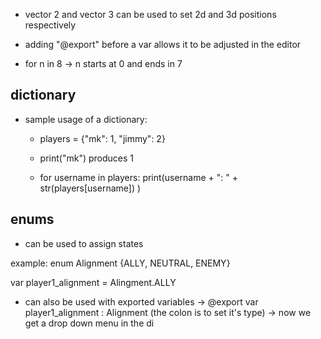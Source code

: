- vector 2 and vector 3 can be used to set 2d and 3d positions respectively

- adding "@export" before a var allows it to be adjusted in the editor

- for n in 8 -> n starts at 0 and ends in 7

## dictionary
- sample usage of a dictionary:
	-  players = {"mk": 1, "jimmy": 2}
	- print("mk") produces 1

	- for username in players: print(username + ": " + str(players[username]) )

## enums
- can be used to assign states

example: enum Alignment {ALLY, NEUTRAL, ENEMY}

var player1_alignment = Alingment.ALLY

- can also be used with exported variables -> @export var player1_alignment :  Alignment (the colon is to set it's type) -> now we get a drop down menu in the di